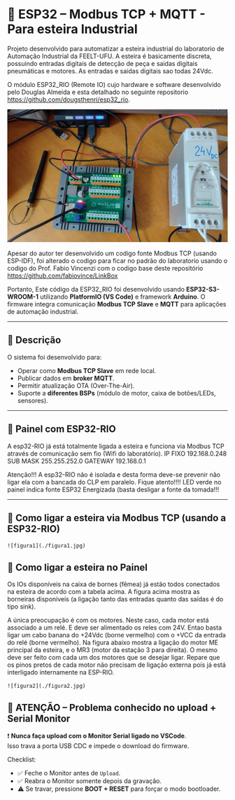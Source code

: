# 🚀 ESP32 – Modbus TCP + MQTT - Para esteira Industrial

Projeto desenvolvido para automatizar a esteira industrial do laboratorio de Automação Industrial da FEELT-UFU.
A esteira é basicamente discreta, possuindo entradas digitais de detecção de peça e saidas digitais pneumáticas e motores. As entradas e saidas digitais sao todas 24Vdc.

O módulo ESP32_RIO (Remote IO) cujo hardware e software desenvolvido pelo Douglas Almeida e esta detalhado no seguinte repositorio https://github.com/dougsthenri/esp32_rio.

![Foto da placa](./ESP32_RIO1.jpg)


Apesar do autor ter desenvolvido um codigo fonte Modbus TCP (usando ESP-IDF), foi alterado o codigo para ficar no padrão do laboratorio usando o codigo do Prof. Fabio Vincenzi com o codigo base deste repositório https://github.com/fabiovince/LinkBox

Portanto, Este código da ESP32_RIO foi desenvolvido usando **ESP32-S3-WROOM-1** utilizando **PlatformIO (VS Code)** e framework **Arduino**. O firmware integra comunicação **Modbus TCP Slave** e **MQTT** para aplicações de automação industrial.

---

## 📝 Descrição
O sistema foi desenvolvido para:
- Operar como **Modbus TCP Slave** em rede local.
- Publicar dados em **broker MQTT**.
- Permitir atualização OTA (Over-The-Air).
- Suporte a **diferentes BSPs** (módulo de motor, caixa de botões/LEDs, sensores).

---

## 🔧 Painel com ESP32-RIO
A esp32-RIO já está totalmente ligada a esteira e funciona via Modbus TCP através de comunicação sem fio (Wifi do laboratório). 
IP FIXO		192.168.0.248
SUB MASK	255.255.252.0
GATEWAY	192.168.0.1

Atenção!!! A esp32-RIO não é isolada e desta forma deve-se prevenir não ligar ela com a bancada do CLP em paralelo. 
Fique atento!!!! LED verde no painel indica fonte ESP32 Energizada (basta desligar a fonte da tomada!!!


---
## 🔧 Como ligar a esteira via Modbus TCP (usando a ESP32-RIO)

	![figura1](./figura1.jpg)


## 🔧 Como ligar a esteira no Painel

Os IOs disponíveis na caixa de bornes (fêmea) já estão todos conectados na esteira de acordo com a tabela acima. A figura acima mostra as borneiras disponíveis (a ligação tanto das entradas quanto das saídas é do tipo sink).

A única preocupação é com os motores. Neste caso, cada motor está associado a um relé. E deve ser alimentado os reles com 24V. Entao basta ligar um cabo banana do +24Vdc (borne vermelho) com o +VCC da entrada do relé (borne vermelho). Na figura abaixo mostra a ligação do motor ME principal da esteira, e o MR3 (motor da estação 3 para direita). O mesmo deve ser feito com cada um dos motores que se desejar ligar. Repare que os pinos pretos de cada motor não precisam de ligação externa pois já está interligado internamente na ESP-RIO. 

	![figura2](./figura2.jpg)

## 🚨 ATENÇÃO – Problema conhecido no upload + Serial Monitor

❗ **Nunca faça upload com o Monitor Serial ligado no VSCode**.  
Isso trava a porta USB CDC e impede o download do firmware.

Checklist:
- ✅ Feche o Monitor antes de `Upload`.
- ✅ Reabra o Monitor somente depois da gravação.
- ⚠️ Se travar, pressione **BOOT + RESET** para forçar o modo bootloader.







